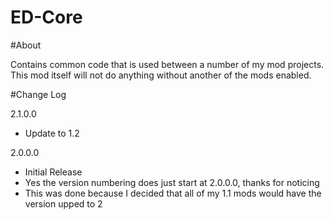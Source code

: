 # ED-Core

#About

Contains common code that is used between a number of my mod projects. This mod itself will not do anything without another of the mods enabled.


#Change Log

2.1.0.0
 * Update to 1.2

2.0.0.0
 * Initial Release
 * Yes the version numbering does just start at 2.0.0.0, thanks for noticing
 * This was done because I decided that all of my 1.1 mods would have the version upped to 2


